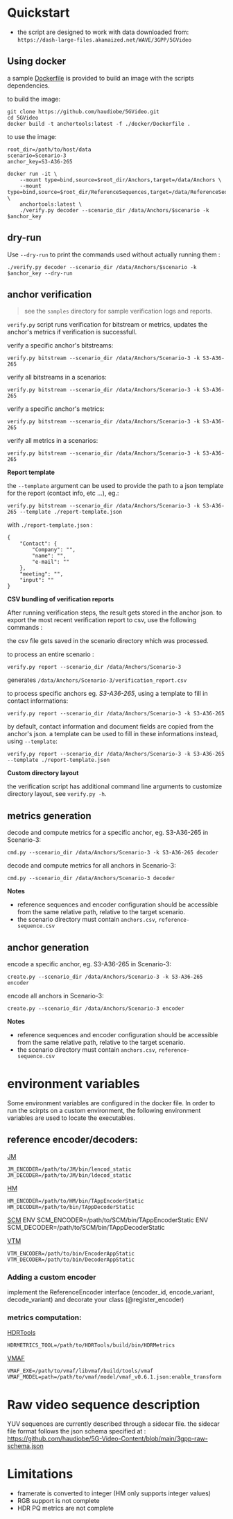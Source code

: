 
# Quickstart

* the script are designed to work with data downloaded from: `https://dash-large-files.akamaized.net/WAVE/3GPP/5GVideo`


## Using docker

a sample [Dockerfile](https://docs.docker.com/get-docker/) is provided to build an image with the scripts dependencies.


to build the image:
```
git clone https://github.com/haudiobe/5GVideo.git
cd 5GVideo
docker build -t anchortools:latest -f ./docker/Dockerfile .
```

to use the image:
```
root_dir=/path/to/host/data
scenario=Scenario-3
anchor_key=S3-A36-265

docker run -it \
    --mount type=bind,source=$root_dir/Anchors,target=/data/Anchors \
    --mount type=bind,source=$root_dir/ReferenceSequences,target=/data/ReferenceSequences \
    anchortools:latest \
    ./verify.py decoder --scenario_dir /data/Anchors/$scenario -k $anchor_key
```

## dry-run 
Use `--dry-run` to print the commands used without actually running them :
```
./verify.py decoder --scenario_dir /data/Anchors/$scenario -k $anchor_key --dry-run
```


## anchor verification 

> see the `samples` directory for sample verification logs and reports. 

`verify.py` script runs verification for bitstream or metrics, updates the anchor's metrics if verification is successfull.

verify a specific anchor's bitstreams:
```
verify.py bitstream --scenario_dir /data/Anchors/Scenario-3 -k S3-A36-265
```

verify all bitstreams in a scenarios:
```
verify.py bitstream --scenario_dir /data/Anchors/Scenario-3 -k S3-A36-265
```

verify a specific anchor's metrics:
```
verify.py bitstream --scenario_dir /data/Anchors/Scenario-3 -k S3-A36-265
```

verify all metrics in a scenarios:
```
verify.py bitstream --scenario_dir /data/Anchors/Scenario-3 -k S3-A36-265
```


**Report template**

the `--template` argument can be used to provide the path to a json template for the report (contact info, etc ...), eg.:
```
verify.py bitstream --scenario_dir /data/Anchors/Scenario-3 -k S3-A36-265 --template ./report-template.json
```

with `./report-template.json` :
```
{
    "Contact": {
        "Company": "",
        "name": "",
        "e-mail": ""
    },
    "meeting": "",
    "input": ""
}
```

**CSV bundling of verification reports**

After running verification steps, the result gets stored in the anchor json.
to export the most recent verification report to csv, use the following commands :

the csv file gets saved in the scenario directory which was processed.

to process an entire scenario :
```
verify.py report --scenario_dir /data/Anchors/Scenario-3
```
generates `/data/Anchors/Scenario-3/verification_report.csv`


to process specific anchors eg. *S3-A36-265*, using a template to fill in contact informations:
```
verify.py report --scenario_dir /data/Anchors/Scenario-3 -k S3-A36-265
```

by default, contact information and document fields are copied from the anchor's json.
a template can be used to fill in these informations instead, using `--template`:
```
verify.py report --scenario_dir /data/Anchors/Scenario-3 -k S3-A36-265 --template ./report-template.json
```


**Custom directory layout**

the verification script has additional command line arguments to customize directory layout, see `verify.py -h`.



## metrics generation

decode and compute metrics for a specific anchor, eg. S3-A36-265 in Scenario-3: 

`cmd.py --scenario_dir /data/Anchors/Scenario-3 -k S3-A36-265 decoder`

decode and compute metrics for all anchors in Scenario-3: 

`cmd.py --scenario_dir /data/Anchors/Scenario-3 decoder`

**Notes**

* reference sequences and encoder configuration should be accessible from the same relative path, relative to the target scenario. 
* the scenario directory must contain `anchors.csv`, `reference-sequence.csv`

## anchor generation

encode a specific anchor, eg. S3-A36-265 in Scenario-3: 
```
create.py --scenario_dir /data/Anchors/Scenario-3 -k S3-A36-265 encoder
```

encode all anchors in Scenario-3: 
```
create.py --scenario_dir /data/Anchors/Scenario-3 encoder
```

**Notes**

* reference sequences and encoder configuration should be accessible from the same relative path, relative to the target scenario. 
* the scenario directory must contain `anchors.csv`, `reference-sequence.csv`


# environment variables 

Some environment variables are configured in the docker file.
In order to run the scirpts on a custom environment, the following environment variables are used to locate the executables.

## reference encoder/decoders:

[JM](https://vcgit.hhi.fraunhofer.de/jct-vc/JM)
```
JM_ENCODER=/path/to/JM/bin/lencod_static
JM_DECODER=/path/to/JM/bin/ldecod_static
```

[HM](https://vcgit.hhi.fraunhofer.de/jct-vc/HM)
```
HM_ENCODER=/path/to/HM/bin/TAppEncoderStatic
HM_DECODER=/path/to/bin/TAppDecoderStatic
```

[SCM](https://vcgit.hhi.fraunhofer.de/jvet/HM/-/tree/HM-SCC-extensions)
ENV SCM_ENCODER=/path/to/SCM/bin/TAppEncoderStatic
ENV SCM_DECODER=/path/to/SCM/bin/TAppDecoderStatic

[VTM](https://vcgit.hhi.fraunhofer.de/jvet/VVCSoftware_VTM)
```
VTM_ENCODER=/path/to/bin/EncoderAppStatic
VTM_DECODER=/path/to/bin/DecoderAppStatic
```

### Adding a custom encoder
implement the ReferenceEncoder interface (encoder_id, encode_variant, decode_variant) and decorate your class (@register_encoder)


### metrics computation:

[HDRTools](https://gitlab.com/standards/HDRTools)
```
HDRMETRICS_TOOL=/path/to/HDRTools/build/bin/HDRMetrics
```

[VMAF](https://github.com/Netflix/vmaf)
```
VMAF_EXE=/path/to/vmaf/libvmaf/build/tools/vmaf
VMAF_MODEL=path=/path/to/vmaf/model/vmaf_v0.6.1.json:enable_transform
```

# Raw video sequence description
YUV sequences are currently described through a sidecar file.
the sidecar file format follows the json schema specified at : https://github.com/haudiobe/5G-Video-Content/blob/main/3gpp-raw-schema.json


# Limitations
- framerate is converted to integer (HM only supports integer values)
- RGB support is not complete
- HDR PQ metrics are not complete 

